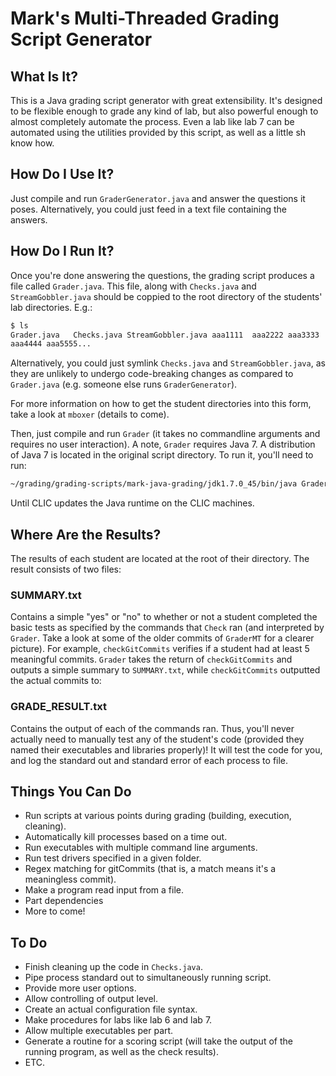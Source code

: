 Mark's Multi-Threaded Grading Script Generator
==============================================

What Is It?
-----------

This is a Java grading script generator with great extensibility. It's designed to be flexible enough to grade any kind of lab, but also powerful enough to almost completely automate the process. Even a lab like lab 7 can be automated using the utilities provided by this script, as well as a little sh know how.

How Do I Use It?
----------------

Just compile and run `GraderGenerator.java` and answer the questions it poses. Alternatively, you could just feed in a text file containing the answers.

How Do I Run It?
----------------

Once you're done answering the questions, the grading script produces a file called `Grader.java`. This file, along with `Checks.java` and `StreamGobbler.java` should be coppied to the root directory of the students' lab directories. E.g.:

```bash
$ ls
Grader.java   Checks.java StreamGobbler.java aaa1111  aaa2222 aaa3333
aaa4444 aaa5555...
```

Alternatively, you could just symlink `Checks.java` and `StreamGobbler.java`, as they are unlikely to undergo code-breaking changes as compared to `Grader.java` (e.g. someone else runs `GraderGenerator`).

For more information on how to get the student directories into this form, take a look at `mboxer` (details to come).

Then, just compile and run `Grader` (it takes no commandline arguments and requires no user interaction). A note, `Grader` requires Java 7. A distribution of Java 7 is located in the original script directory. To run it, you'll need to run:

```bash
~/grading/grading-scripts/mark-java-grading/jdk1.7.0_45/bin/java Grader
```

Until CLIC updates the Java runtime on the CLIC machines.


Where Are the Results?
----------------------

The results of each student are located at the root of their directory. The
result consists of two files:

### SUMMARY.txt
Contains a simple "yes" or "no" to whether or not a student completed the basic tests as specified by the commands that `Check` ran (and interpreted by `Grader`. Take a look at some of the older commits of `GraderMT` for a clearer picture). For example, `checkGitCommits` verifies if a student had at least 5 meaningful commits. `Grader` takes the return of `checkGitCommits` and outputs a simple summary to `SUMMARY.txt`, while `checkGitCommits` outputted the actual commits to:

### GRADE_RESULT.txt
Contains the output of each of the commands ran. Thus, you'll never actually need to manually test any of the student's code (provided they named their executables and libraries properly)! It will test the code for you, and log the standard out and standard error of each process to file.

Things You Can Do
-----------------

- Run scripts at various points during grading (building, execution, cleaning).
- Automatically kill processes based on a time out.
- Run executables with multiple command line arguments.
- Run test drivers specified in a given folder.
- Regex matching for gitCommits (that is, a match means it's a meaningless commit).
- Make a program read input from a file.
- Part dependencies
- More to come!

To Do
-----

- Finish cleaning up the code in `Checks.java`.
- Pipe process standard out to simultaneously running script.
- Provide more user options.
 - Allow controlling of output level.
 - Create an actual configuration file syntax.
- Make procedures for labs like lab 6 and lab 7.
- Allow multiple executables per part.
- Generate a routine for a scoring script (will take the output of the running program, as well as the check results).
- ETC.


